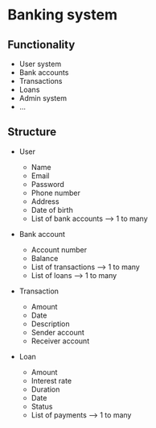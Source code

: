 # Banking system


## Functionality

- User system
- Bank accounts
- Transactions
- Loans
- Admin system
- ...


## Structure

- User
  - Name
  - Email
  - Password
  - Phone number
  - Address
  - Date of birth
  - List of bank accounts --> 1 to many

- Bank account
    - Account number
    - Balance
    - List of transactions --> 1 to many
    - List of loans --> 1 to many

- Transaction
    - Amount
    - Date
    - Description
    - Sender account
    - Receiver account

- Loan
    - Amount
    - Interest rate
    - Duration
    - Date
    - Status
    - List of payments --> 1 to many








